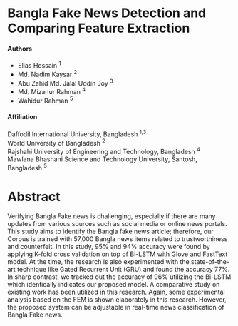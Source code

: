 # Bangla Fake News Detection and Comparing Feature Extraction


<h4> Authors</h4>
<ul>
<li>Elias Hossain <sup>1</sup></li>
<li>Md. Nadim Kaysar <sup>2</sup></li>
<li>Abu Zahid Md. Jalal Uddin Joy <sup>3</sup></li>
<li>Md. Mizanur Rahman <sup>4</sup></li>
<li>Wahidur Rahman <sup>5</sup></li>
</ul>

<h4> Affiliation</h4>

Daffodil International University, Bangladesh <sup>1,3</sup> <br> 
World University of Bangladesh <sup>2</sup> <br> 
Rajshahi University of Engineering and Technology, Bangladesh <sup>4</sup> <br> 
Mawlana Bhashani Science and Technology University, Santosh, Bangladesh <sup>5</sup> <br> 


# Abstract
Verifying Bangla Fake news is challenging, especially if there are many updates from various sources such as social media or online news portals. This study aims to identify the Bangla fake news article; therefore, our Corpus is trained with 57,000 Bangla news items related to trustworthiness and counterfeit. In this study, 95% and 94% accuracy were found by applying K-fold cross validation on top of Bi-LSTM with Glove and FastText model. At the time, the research is also experimented with the state-of-the-art technique like Gated Recurrent Unit (GRU) and found the accuracy 77%. In sharp contrast, we tracked out the accuracy of 96% utilizing the Bi-LSTM which identically indicates our proposed model. A comparative study on existing work has been utilized in this research. Again, some experimental analysis based on the FEM is shown elaborately in this research. However, the proposed system can be adjustable in real-time news classification of Bangla Fake news.


